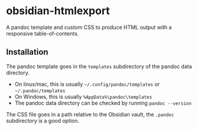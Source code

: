 # obsidian-htmlexport
A pandoc template and custom CSS to produce HTML output with a responsive table-of-contents.

## Installation
The pandoc template goes in the `templates` subdirectory of the pandoc data directory.

* On linux/mac, this is usually `~/.config/pandoc/templates` or `~/.pandoc/templates`
* On Windows, this is usually `%AppData%\pandoc\templates`
* The pandoc data directory can be checked by running `pandoc --version`

The CSS file goes in a path relative to the Obsidian vault, the `.pandoc` subdirectory
is a good option.
